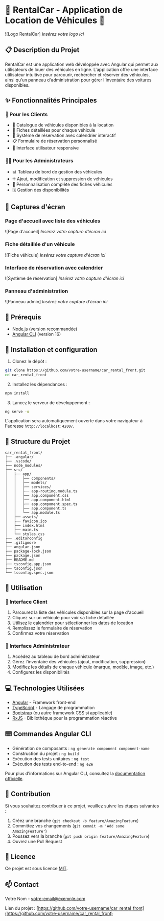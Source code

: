 # 🚗 RentalCar - Application de Location de Véhicules 🚙

![Logo RentalCar]
*Insérez votre logo ici*

## 📋 Description du Projet

RentalCar est une application web développée avec Angular qui permet aux utilisateurs de louer des véhicules en ligne. L'application offre une interface utilisateur intuitive pour parcourir, rechercher et réserver des véhicules, ainsi qu'un panneau d'administration pour gérer l'inventaire des voitures disponibles.

## ✨ Fonctionnalités Principales

### 👤 Pour les Clients
- 📑 Catalogue de véhicules disponibles à la location
- 📝 Fiches détaillées pour chaque véhicule
- 📅 Système de réservation avec calendrier interactif
- 📋 Formulaire de réservation personnalisé
- 📱 Interface utilisateur responsive

### 👨‍💼 Pour les Administrateurs
- 📊 Tableau de bord de gestion des véhicules
- ➕ Ajout, modification et suppression de véhicules
- 🔧 Personnalisation complète des fiches véhicules
- 🗓️ Gestion des disponibilités

## 📸 Captures d'écran

### Page d'accueil avec liste des véhicules
![Page d'accueil]
*Insérez votre capture d'écran ici*

### Fiche détaillée d'un véhicule
![Fiche véhicule]
*Insérez votre capture d'écran ici*

### Interface de réservation avec calendrier
![Système de réservation]
*Insérez votre capture d'écran ici*

### Panneau d'administration
![Panneau admin]
*Insérez votre capture d'écran ici*

## 🔧 Prérequis

- [Node.js](https://nodejs.org/) (version recommandée)
- [Angular CLI](https://github.com/angular/angular-cli) (version 16)

## 🚀 Installation et configuration

1. Clonez le dépôt :
```bash
git clone https://github.com/votre-username/car_rental_front.git
cd car_rental_front
```

2. Installez les dépendances :
```bash
npm install
```

3. Lancez le serveur de développement :
```bash
ng serve -o
```

L'application sera automatiquement ouverte dans votre navigateur à l'adresse `http://localhost:4200/`.

## 📁 Structure du Projet

```
car_rental_front/
├── .angular/
├── .vscode/
├── node_modules/
├── src/
│   ├── app/
│   │   ├── components/
│   │   ├── models/
│   │   ├── services/
│   │   ├── app-routing.module.ts
│   │   ├── app.component.css
│   │   ├── app.component.html
│   │   ├── app.component.spec.ts
│   │   ├── app.component.ts
│   │   └── app.module.ts
│   ├── assets/
│   ├── favicon.ico
│   ├── index.html
│   ├── main.ts
│   └── styles.css
├── .editorconfig
├── .gitignore
├── angular.json
├── package-lock.json
├── package.json
├── README.md
├── tsconfig.app.json
├── tsconfig.json
└── tsconfig.spec.json
```

## 📘 Utilisation

### 🚗 Interface Client

1. Parcourez la liste des véhicules disponibles sur la page d'accueil
2. Cliquez sur un véhicule pour voir sa fiche détaillée
3. Utilisez le calendrier pour sélectionner les dates de location
4. Remplissez le formulaire de réservation
5. Confirmez votre réservation

### 🔐 Interface Administrateur

1. Accédez au tableau de bord administrateur
2. Gérez l'inventaire des véhicules (ajout, modification, suppression)
3. Modifiez les détails de chaque véhicule (marque, modèle, image, etc.)
4. Configurez les disponibilités

## 💻 Technologies Utilisées

- [Angular](https://angular.io/) - Framework front-end
- [TypeScript](https://www.typescriptlang.org/) - Langage de programmation
- [Bootstrap](https://getbootstrap.com/) (ou autre framework CSS si applicable)
- [RxJS](https://rxjs.dev/) - Bibliothèque pour la programmation réactive

## ⌨️ Commandes Angular CLI

- Génération de composants : `ng generate component component-name`
- Construction du projet : `ng build`
- Exécution des tests unitaires : `ng test`
- Exécution des tests end-to-end : `ng e2e`

Pour plus d'informations sur Angular CLI, consultez la [documentation officielle](https://angular.io/cli).

## 🤝 Contribution

Si vous souhaitez contribuer à ce projet, veuillez suivre les étapes suivantes :

1. Créez une branche (`git checkout -b feature/AmazingFeature`)
2. Committez vos changements (`git commit -m 'Add some AmazingFeature'`)
3. Poussez vers la branche (`git push origin feature/AmazingFeature`)
4. Ouvrez une Pull Request

## 📄 Licence

Ce projet est sous licence [MIT](https://opensource.org/licenses/MIT).

## 📫 Contact

Votre Nom - [votre-email@exemple.com](mailto:votre-email@exemple.com)

Lien du projet : [https://github.com/votre-username/car_rental_front](https://github.com/votre-username/car_rental_front)

